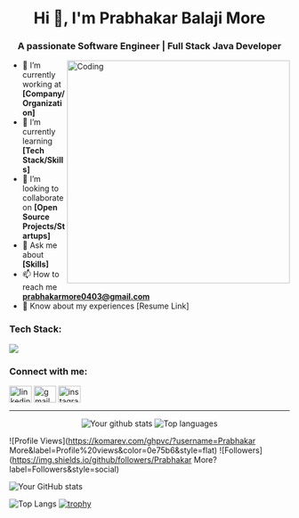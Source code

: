 <h1 align="center">Hi 👋, I'm Prabhakar Balaji More</h1>
<h3 align="center">A passionate Software Engineer | Full Stack Java Developer</h3>

<img align="right" alt="Coding" width="400" src="https://cdn.dribbble.com/users/1162077/screenshots/3848914/media/7ed7d5ca074b48b328150e5b2316ce41.gif">

- 🔭 I’m currently working at **[Company/Organization]**
- 🌱 I’m currently learning **[Tech Stack/Skills]**
- 👯 I’m looking to collaborate on **[Open Source Projects/Startups]**
- 💬 Ask me about **[Skills]**
- 📫 How to reach me **prabhakarmore0403@gmail.com**
- 📄 Know about my experiences [Resume Link]

<h3 align="left">Tech Stack:</h3>
<p align="left">
  <img src="https://skillicons.dev/icons?i=java,javascript,html,css,react,git,github,bootstrap,oracle" />
</p>

<h3 align="left">Connect with me:</h3>
<p align="left">
  <a href="www.linkedin.com/in/prabhakar-more-485a9924b" target="blank"><img align="center" src="https://skillicons.dev/icons?i=linkedin" alt="linkedin" height="30" width="40" /></a>
  <a href="mailto:prabhakarmore0403@gmail.com" target="blank"><img align="center" src="https://skillicons.dev/icons?i=gmail" alt="gmail" height="30" width="40" /></a>
  <a href="[https://instagram.com/yourhandle](https://www.instagram.com/prabhakarmore007?igsh=ZjN2NndpeGlycGdh)" target="blank"><img align="center" src="https://skillicons.dev/icons?i=instagram" alt="instagram" height="30" width="40" /></a>
</p>

---

<p align="center">
  <img src="https://github-readme-stats.vercel.app/api?username=yourusername&show_icons=true&theme=tokyonight" alt="Your github stats" />
  <img src="https://github-readme-stats.vercel.app/api/top-langs/?username=yourusername&layout=compact&theme=tokyonight" alt="Top languages" />
</p>

![Profile Views](https://komarev.com/ghpvc/?username=Prabhakar More&label=Profile%20views&color=0e75b6&style=flat)
![Followers](https://img.shields.io/github/followers/Prabhakar More?label=Followers&style=social)


![Your GitHub stats](https://github-readme-stats.vercel.app/api?username=yourusername&show_icons=true&theme=radical)


![Top Langs](https://github-readme-stats.vercel.app/api/top-langs/?username=yourusername&layout=compact&theme=radical)
[![trophy](https://github-profile-trophy.vercel.app/?username=yourusername&theme=onedark)](https://github.com/ryo-ma/github-profile-trophy)
